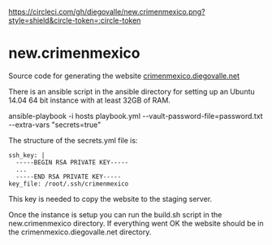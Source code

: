 https://circleci.com/gh/diegovalle/new.crimenmexico.png?style=shield&circle-token=:circle-token

# new.crimenmexico

Source code for generating the website
[crimenmexico.diegovalle.net](http://crimenmexico.diegovalle.net)



There is an ansible script in the ansible directory for setting up an
Ubuntu 14.04 64 bit instance with at least 32GB of RAM. 

ansible-playbook -i hosts playbook.yml --vault-password-file=password.txt --extra-vars "secrets=true"

The structure of the secrets.yml file is:

```
ssh_key: |
  -----BEGIN RSA PRIVATE KEY-----
  ...
  -----END RSA PRIVATE KEY-----
key_file: /root/.ssh/crimenmexico
```

This key is needed to copy the website to the staging server.

Once the instance is
setup you can run the build.sh script in the new.crimenmexico
directory. If everything went OK the website should be in the
crimenmexico.diegovalle.net directory.
